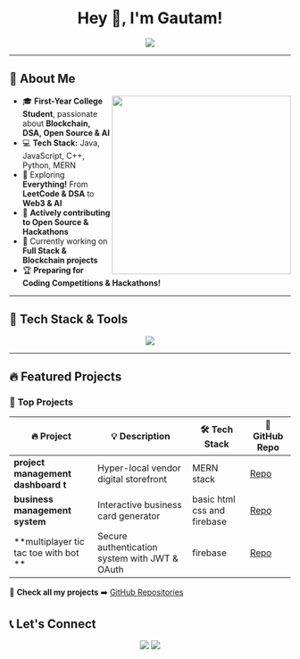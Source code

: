 
<h1 align="center">Hey 👋, I'm Gautam!</h1>

<p align="center">
  <img src="https://readme-typing-svg.herokuapp.com?font=Fira+Code&weight=600&size=22&pause=1000&color=F77D00&center=true&vCenter=true&width=700&lines=Full+Stack+Developer+%7C+Blockchain+%7C+DSA+%7C+Open+Source;Exploring+Everything+%F0%9F%9A%80+DSA%2C+LeetCode%2C+Blockchain%2C+Open+Source;JavaScript+%7C+Java+%7C+C%2B%2B+%7C+Python+%7C+MERN+%7C+Spring+Boot;Building+Awesome+Software+%26+AI+Projects!" />
</p>

---

## 🌟 **About Me**
<img align="right" src="https://cdn.dribbble.com/users/1162077/screenshots/3848914/media/7ed7d5ca074b48b328150e5a231e8d1f.gif" width="320" />

- 🎓 **First-Year College Student**, passionate about **Blockchain, DSA, Open Source & AI**  
- 💻 **Tech Stack:** Java, JavaScript, C++, Python, MERN 
- 🎯 Exploring **Everything!** From **LeetCode & DSA** to **Web3 & AI**  
- 🚀 **Actively contributing to Open Source & Hackathons**  
- 🎨 Currently working on **Full Stack & Blockchain projects**  
- 🏆 **Preparing for Coding Competitions & Hackathons!**  

---

## 🚀 **Tech Stack & Tools**
<div align="center">
  <img src="https://skillicons.dev/icons?i=java,js,cpp,python,mongodb,firebase,nodejs,react,express,spring,git,github,docker,linux,vscode,figma" />
</div>

---

## 🔥 **Featured Projects**
### 🚀 **Top Projects**
| 🔥 Project | 💡 Description | 🛠 Tech Stack | 🔗 GitHub Repo |
|------------|--------------|-------------|-------------|
|  **project management dashboard t** | Hyper-local vendor digital storefront | MERN stack  | [Repo](https://github.com/Krishna-Sharma-g/taskboard-pro) |
|  **business management system** | Interactive business card generator | basic html css and firebase | [Repo](https://github.com/Manishym956/IgniteEdge) |
|  **multiplayer tic tac toe with bot ** | Secure authentication system with JWT & OAuth | firebase | [Repo](https://github.com/Krishna-Sharma-g/tic-tac-toe-online-game-) |

🔗 **Check all my projects** ➡️ [GitHub Repositories](https://github.com/yourusername?tab=repositories)



  
## 📞 Let's Connect
<p align="center"> 
  <a href="https://linkedin.com/in/yourusername"><img src="https://img.shields.io/badge/-LinkedIn-0077B5?style=for-the-badge&logo=linkedin&logoColor=white"></a> <a href="mailto:gautamkrishnasharma1@gmail.com"><img src="https://img.shields.io/badge/-Email-D14836?style=for-the-badge&logo=gmail&logoColor=white"></a> </p>

